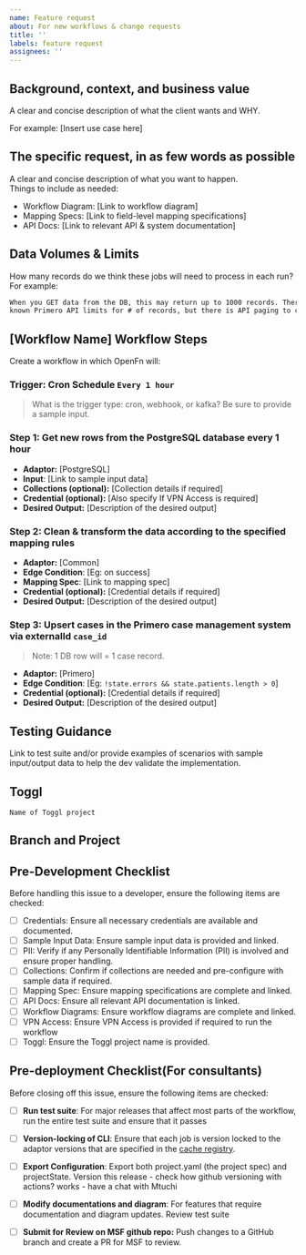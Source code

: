 ```yaml
---
name: Feature request
about: For new workflows & change requests
title: ''
labels: feature request
assignees: ''
---
```


## Background, context, and business value

A clear and concise description of what the client wants and WHY.

For example: [Insert use case here]

## The specific request, in as few words as possible

A clear and concise description of what you want to happen.  
Things to include as needed:

- Workflow Diagram: [Link to workflow diagram]
- Mapping Specs: [Link to field-level mapping specifications]
- API Docs: [Link to relevant API & system documentation]

## Data Volumes & Limits

How many records do we think these jobs will need to process in each run? For
example:

```md
When you GET data from the DB, this may return up to 1000 records. There are no
known Primero API limits for # of records, but there is API paging to consider.
```

## [Workflow Name] Workflow Steps

Create a workflow in which OpenFn will:

### Trigger: Cron Schedule `Every 1 hour`

> What is the trigger type: cron, webhook, or kafka? Be sure to provide a sample
> input.

### Step 1: Get new rows from the PostgreSQL database every 1 hour

- **Adaptor:** [PostgreSQL]
- **Input**: [Link to sample input data]
- **Collections (optional):** [Collection details if required]
- **Credential (optional):** [Also specify If VPN Access is required]
- **Desired Output:** [Description of the desired output]

### Step 2: Clean & transform the data according to the specified mapping rules

- **Adaptor:** [Common]
- **Edge Condition**: [Eg: on success]
- **Mapping Spec**: [Link to mapping spec]
- **Credential (optional):** [Credential details if required]
- **Desired Output:** [Description of the desired output]

### Step 3: Upsert cases in the Primero case management system via externalId `case_id`

> Note: 1 DB row will = 1 case record.

- **Adaptor:** [Primero]
- **Edge Condition**: [Eg: `!state.errors && state.patients.length > 0`]
- **Credential (optional):** [Credential details if required]
- **Desired Output:** [Description of the desired output]

## Testing Guidance

Link to test suite and/or provide examples of scenarios with sample input/output
data to help the dev validate the implementation.

## Toggl

`Name of Toggl project`

## Branch and Project


## Pre-Development Checklist

Before handling this issue to a developer, ensure the following items are
checked:

- [ ] Credentials: Ensure all necessary credentials are available and
      documented.
- [ ] Sample Input Data: Ensure sample input data is provided and linked.
- [ ] PII: Verify if any Personally Identifiable Information (PII) is involved
      and ensure proper handling.
- [ ] Collections: Confirm if collections are needed and pre-configure with
      sample data if required.
- [ ] Mapping Spec: Ensure mapping specifications are complete and linked.
- [ ] API Docs: Ensure all relevant API documentation is linked.
- [ ] Workflow Diagrams: Ensure workflow diagrams are complete and linked.
- [ ] VPN Access: Ensure VPN Access is provided if required to run the workflow
- [ ] Toggl: Ensure the Toggl project name is provided.

## Pre-deployment Checklist(For consultants)

Before closing off this issue, ensure the following items are checked:

- [ ] **Run test suite**: For major releases that affect most parts of the workflow, run the entire test suite and ensure that it passes
- [ ] **Version-locking of CLI**: Ensure that each job is version locked to the adaptor versions that are specified in the [cache registry](https://github.com/MSF-OCG/LIME-EMR/blob/main/scripts/run_msf_addons.sh#L53). 
- [ ] **Export Configuration**: Export both project.yaml (the project spec) and projectState. Version this release - check how github versioning with actions? works - have a chat with Mtuchi
- [ ] **Modify documentations and diagram**: For features that require documentation and diagram updates. Review test suite
- [ ] **Submit for Review on MSF github repo:** Push changes to a GitHub branch and create a PR  for MSF to review.

